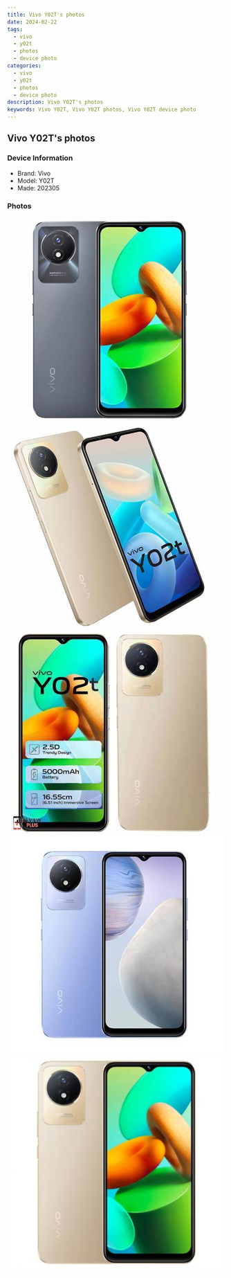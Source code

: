 ```yaml
---
title: Vivo Y02T's photos
date: 2024-02-22
tags: 
  - vivo
  - y02t
  - photos
  - device photo
categories: 
  - vivo
  - y02t
  - photos
  - device photo
description: Vivo Y02T's photos
keywords: Vivo Y02T, Vivo Y02T photos, Vivo Y02T device photo
---
```


## Vivo Y02T's photos

### Device Information

- Brand: Vivo
- Model: Y02T
- Made: 202305

### Photos

![/images/best-assets/devices/vivo/vivo-y02t/1.jpg](/images/best-assets/devices/vivo/vivo-y02t/1.jpg)
![/images/best-assets/devices/vivo/vivo-y02t/2.jpg](/images/best-assets/devices/vivo/vivo-y02t/2.jpg)
![/images/best-assets/devices/vivo/vivo-y02t/3.jpg](/images/best-assets/devices/vivo/vivo-y02t/3.jpg)
![/images/best-assets/devices/vivo/vivo-y02t/4.jpg](/images/best-assets/devices/vivo/vivo-y02t/4.jpg)
![/images/best-assets/devices/vivo/vivo-y02t/5.jpg](/images/best-assets/devices/vivo/vivo-y02t/5.jpg)
